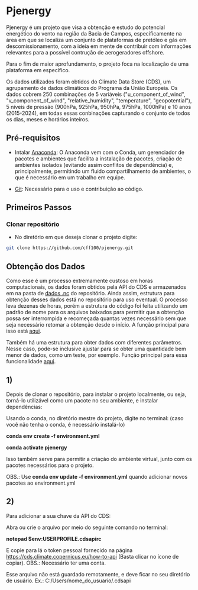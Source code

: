 # Pjenergy

Pjenergy é um projeto que visa a obtenção e estudo do potencial energético do vento na região da Bacia de Campos, especificamente na área em que se localiza um conjunto de plataformas de pretóleo e gás em descomissionamento, com a ideia em mente de contribuir com informações relevantes para a possível contrução de aerogeradores offshore. 

Para o fim de maior aprofundamento, o projeto foca na localização de uma plataforma em específico.

Os dados utilizados foram obtidos do Climate Data Store (CDS), um agrupamento de dados climáticos do Programa da União Europeia. Os dados cobrem 250 combinações de 5 variáveis ("u_component_of_wind", "v_component_of_wind", "relative_humidity", "temperature", "geopotential"), 5 níveis de pressão (900hPa, 925hPa, 950hPa, 975hPa, 1000hPa) e 10 anos (2015-2024), em todas essas conbinações capturando o conjunto de todos os dias, meses e horários inteiros.

## Pré-requisitos

- Intalar [Anaconda](https://anaconda.org/anaconda/anaconda-navigator): O Anaconda vem com o Conda, um gerenciador de pacotes e ambientes que facilita a instalação de pacotes, criação de ambientes isolados (evitando assim conflitos de dependência) e, principalmente, permitindo um fluido compartilhamento de ambientes, o que é necessário em um trabalho em equipe.

- [Git](https://git-scm.com/downloads): Necessário para o uso e contribuição ao código.

## Primeiros Passos

### Clonar repositório

 - No diretório em que deseja clonar o projeto digite:

```bash
git clone https://github.com/cff100/pjenergy.git
```

## Obtenção dos Dados

Como esse é um processo extremamente custoso em horas computacionais, os dados foram obtidos pela API do CDS e armazenados em na pasta de [dados .nc](data/nc_files/) do repositório. Ainda assim, estrutura para obtenção desses dados está no repositório para uso eventual. O processo leva dezenas de horas, porém a estrutura do código foi feita utilizando um padrão de nome para os arquivos baixados para permitir que a obtenção possa ser interrompida e recomeçada quantas vezes necessário sem que seja necessário retomar a obtenção desde o início. A função principal para isso está [aqui](src/main/obtem_arquivos_nc_padrao.py). 

Também há uma estrutura para obter dados com diferentes parâmetros. Nesse caso, pode-se inclusive ajustar para se obter uma quantidade bem menor de dados, como um teste, por exemplo. Função principal para essa funcionalidade [aqui](src/main/obtem_arquivos_nc_padrao.py).

## 1) 
Depois de clonar o repositório, para instalar o projeto localmente, ou seja, torná-lo utilizável como um pacote no seu ambiente, e instalar dependências: 

Usando o conda, no diretório mestre do projeto, digite no terminal:
(caso você não tenha o conda, é necessário instalá-lo)

**conda env create -f environment.yml** 

**conda activate pjenergy**

Isso também serve para permitir a criação do ambiente virtual, junto com os pacotes necessários para o projeto.

OBS.: Use **conda env update -f environment.yml** quando adicionar novos pacotes ao environment.yml


## 2)
Para adicionar a sua chave da API do CDS:

Abra ou crie o arquivo por meio do seguinte comando no terminal:

**notepad $env:USERPROFILE\.cdsapirc**

E copie para lá o token pessoal fornecido na página https://cds.climate.copernicus.eu/how-to-api (Basta clicar no ícone de copiar). OBS.: Necessário ter uma conta.

Esse arquivo não está guardado remotamente, e deve ficar no seu diretório de usuário. Ex.: C:/Users/nome_do_usuario/.cdsapi

